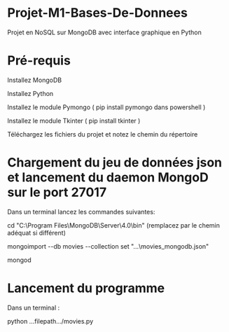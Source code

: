 # Projet-M1-Bases-De-Donnees
Projet en NoSQL sur MongoDB avec interface graphique en Python

# Pré-requis
Installez MongoDB 

Installez Python

Installez le module Pymongo ( pip install pymongo dans powershell )

Installez le module Tkinter ( pip install tkinter )

Téléchargez les fichiers du projet et notez le chemin du répertoire 

# Chargement du jeu de données json et lancement du daemon MongoD sur le port 27017  
Dans un terminal lancez les commandes suivantes: 

cd "C:\Program Files\MongoDB\Server\4.0\bin\"  (remplacez par le chemin adéquat si différent)

mongoimport --db movies --collection set "...\movies_mongodb.json"

mongod 

# Lancement du programme
Dans un terminal :

python ...filepath.../movies.py



